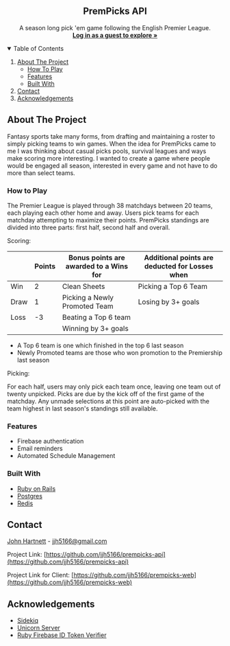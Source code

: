 
<h2 align="center">PremPicks API</h2>
<p align="center">
  A season long pick 'em game following the English Premier League.
    <br />
    <a href="https://prempicks-web.vercel.app/"><strong>Log in as a guest to explore »</strong></a>
  </p>


<!-- TABLE OF CONTENTS -->
<details open="open">
  <summary>Table of Contents</summary>
  <ol>
    <li>
      <a href="#about-the-project">About The Project</a>
      <ul>
        <li><a href="#how-to-play">How To Play</a></li>
        <li><a href="#features">Features</a></li>
        <li><a href="#built-with">Built With</a></li>
      </ul>
    </li>
    <li><a href="#contact">Contact</a></li>
    <li><a href="#acknowledgements">Acknowledgements</a></li>
  </ol>
</details>



<!-- ABOUT THE PROJECT -->
## About The Project

<!-- [![Product Name Screen Shot][product-screenshot]](https://example.com) -->

Fantasy sports take many forms, from drafting and maintaining a roster to simply picking teams to win games. When the idea for PremPicks came to me I was thinking about casual picks pools, survival leagues and ways make scoring more interesting. I wanted to create a game where people would be engaged all season, interested in every game and not have to do more than select teams.

### How to Play

The Premier League is played through 38 matchdays between 20 teams, each playing each other home and away.  Users pick teams for each matchday attempting to maximize their points. PremPicks standings are divided into three parts: first half, second half and overall. 

Scoring:

|  | Points | Bonus points are awarded to a Wins for | Additional points are deducted for Losses when |
| --- | --- | --- | --- |
| Win | 2 | Clean Sheets | Picking a Top 6 Team |
| Draw | 1 | Picking a Newly Promoted Team | Losing by 3+ goals |
| Loss | -3 | Beating a Top 6 team | |
| | | Winning by 3+ goals | |

- A Top 6 team is one which finished in the top 6 last season
- Newly Promoted teams are those who won promotion to the Premiership last season

Picking:

For each half, users may only pick each team once, leaving one team out of twenty unpicked. Picks are due by the kick off of the first game of the matchday. Any unmade selections at this point are auto-picked with the team highest in last season's standings still available.

### Features
* Firebase authentication
* Email reminders
* Automated Schedule Management

### Built With

* [Ruby on Rails](https://rubyonrails.org/)
* [Postgres](https://www.postgresql.org/)
* [Redis](https://redis.io/)

<!-- CONTACT -->
## Contact

[John Hartnett](https://jjhv.me) - jjh5166@gmail.com

Project Link: [https://github.com/jjh5166/prempicks-api](https://github.com/jjh5166/prempicks-api)

Project Link for Client: [https://github.com/jjh5166/prempicks-web](https://github.com/jjh5166/prempicks-web)

<!-- ACKNOWLEDGEMENTS -->
## Acknowledgements
* [Sidekiq](https://sidekiq.org/)
* [Unicorn Server](https://yhbt.net/unicorn/)
* [Ruby Firebase ID Token Verifier](https://github.com/fschuindt/firebase_id_token)



<!-- MARKDOWN LINKS & IMAGES -->
<!--[product-screenshot]: images/screenshot.png -->
